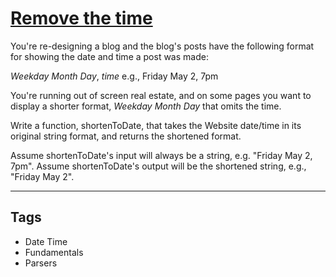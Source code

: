 # [Remove the time](https://www.codewars.com/kata/56b0ff16d4aa33e5bb00008e)

You're re-designing a blog and the blog's posts have the following format for showing the date and time a post was made:

_Weekday_ _Month_ _Day_, _time_
e.g.,
Friday May 2, 7pm

You're running out of screen real estate, and on some pages you want to display a shorter format, _Weekday_ _Month_ _Day_ that omits the time.

Write a function, shortenToDate, that takes the Website date/time in its original string format, and returns the shortened format.

Assume shortenToDate's input will always be a string, e.g. "Friday May 2, 7pm". Assume shortenToDate's output will be the shortened string, e.g., "Friday May 2".

---

## Tags

- Date Time
- Fundamentals
- Parsers
